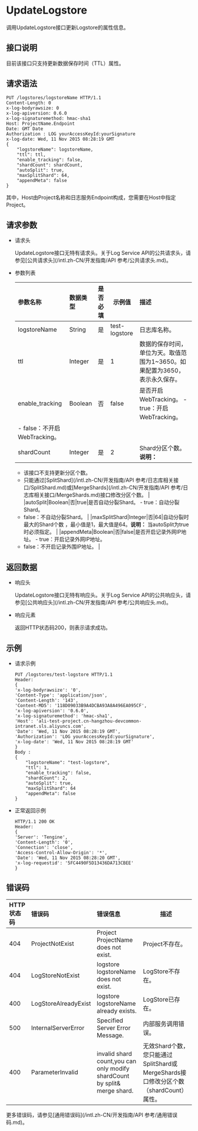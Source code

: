 # UpdateLogstore

调用UpdateLogstore接口更新Logstore的属性信息。

## 接口说明

目前该接口只支持更新数据保存时间（TTL）属性。

## 请求语法

```
PUT /logstores/logstoreName HTTP/1.1
Content-Length: 0
x-log-bodyrawsize: 0
x-log-apiversion: 0.6.0
x-log-signaturemethod: hmac-sha1
Host: ProjectName.Endpoint
Date: GMT Date
Authorization : LOG yourAccessKeyId:yourSignature 
x-log-date: Wed, 11 Nov 2015 08:28:19 GMT
{
    "logstoreName": logstoreName,
    "ttl": ttl,
    "enable_tracking": false,
    "shardCount": shardCount,
    "autoSplit": true,
    "maxSplitShard": 64,
    "appendMeta": false
}
```

其中，Host由Project名称和日志服务Endpoint构成，您需要在Host中指定Project。

## 请求参数

-   请求头

    UpdateLogstore接口无特有请求头。关于Log Service API的公共请求头，请参见[公共请求头](/intl.zh-CN/开发指南/API 参考/公共请求头.md)。

-   参数列表

    |参数名称|数据类型|是否必填|示例值|描述|
    |:---|:---|:---|---|:-|
    |logstoreName|String|是|test-logstore|日志库名称。|
    |ttl|Integer|是|1|数据的保存时间，单位为天。取值范围为1~3650。如果配置为3650，表示永久保存。|
    |enable\_tracking|Boolean|否|false|是否开启WebTracking。    -   true：开启WebTracking。
    -   false：不开启WebTracking。 |
    |shardCount|Integer|是|2|Shard分区个数。**说明：**

    -   该接口不支持更新分区个数。
    -   只能通过[SplitShard](/intl.zh-CN/开发指南/API 参考/日志库相关接口/SplitShard.md)或[MergeShards](/intl.zh-CN/开发指南/API 参考/日志库相关接口/MergeShards.md)接口修改分区个数。 |
    |autoSplit|Boolean|否|true|是否自动分裂Shard。    -   true：自动分裂Shard。
    -   false：不自动分裂Shard。 |
    |maxSplitShard|Integer|否|64|自动分裂时最大的Shard个数 ，最小值是1，最大值是64。**说明：** 当autoSplit为true时必须指定。 |
    |appendMeta|Boolean|否|false|是否开启记录外网IP地址。    -   true：开启记录外网IP地址。
    -   false：不开启记录外围IP地址。 |


## 返回数据

-   响应头

    UpdateLogstore接口无特有响应头。关于Log Service API的公共响应头，请参见[公共响应头](/intl.zh-CN/开发指南/API 参考/公共响应头.md)。

-   响应元素

    返回HTTP状态码200，则表示请求成功。


## 示例

-   请求示例

    ```
    PUT /logstores/test-logstore HTTP/1.1
    Header:
    {
    'x-log-bodyrawsize': '0',
    'Content-Type': 'application/json',
    'Content-Length': '143',
    'Content-MD5': '118D09033B9A4DCBA93A8A496EA095CF',
    'x-log-apiversion': '0.6.0', 
    'x-log-signaturemethod': 'hmac-sha1',
    'Host': 'ali-test-project.cn-hangzhou-devcommon-intranet.sls.aliyuncs.com',
    'Date': 'Wed, 11 Nov 2015 08:28:19 GMT', 
    'Authorization': 'LOG yourAccessKeyId:yourSignature', 
    'x-log-date': 'Wed, 11 Nov 2015 08:28:19 GMT'
    }
    Body : 
    {
        "logstoreName": "test-logstore",
        "ttl": 1,
        "enable_tracking": false,
        "shardCount": 2,
        "autoSplit": true,
        "maxSplitShard": 64
        "appendMeta": false
    }
    ```

-   正常返回示例

    ```
    HTTP/1.1 200 OK
    Header:
    {
    'Server': 'Tengine',
    'Content-Length': '0', 
    'Connection': 'close', 
    'Access-Control-Allow-Origin': '*', 
    'Date': 'Wed, 11 Nov 2015 08:28:20 GMT', 
    'x-log-requestid': '5FC4490F5D13436DA713CBEE'
    }
    ```


## 错误码

|HTTP状态码|错误码|错误信息|描述|
|:------|:--|:---|--|
|404|ProjectNotExist|Project ProjectName does not exist.|Project不存在。|
|404|LogStoreNotExist|logstore logstoreName does not exist.|LogStore不存在。|
|400|LogStoreAlreadyExist|logstore logstoreName already exists.|LogStore已存在。|
|500|InternalServerError|Specified Server Error Message.|内部服务调用错误。|
|400|ParameterInvalid|invalid shard count,you can only modify shardCount by split& merge shard.|无效Shard个数，您只能通过SplitShard或MergeShards接口修改分区个数（shardCount）属性。|

更多错误码，请参见[通用错误码](/intl.zh-CN/开发指南/API 参考/通用错误码.md)。

